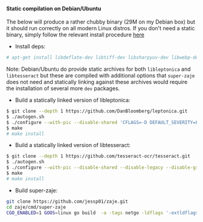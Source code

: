 #### Static compilation on Debian/Ubuntu

The below will produce a rather chubby binary (29M on my Debian box) but it should run correctly on all modern Linux distros.
If you don't need a static binary, simply follow the relevant install procedure [here](./README.md)

- Install deps:
```sh
# apt-get install libdeflate-dev libtiff-dev libsharpyuv-dev libwebp-dev liblerc-dev liblzma-dev libjbig-dev libpng-dev libzstd-dev libjpeg-dev
```

Note: Debian/Ubuntu do provide static archives for both `libleptonica` and `libtesseract` but these are compiled with additional options that `super-zaje` does not need and statically linking against these archives would require the installation of several more `dev` packages.

- Build a statically linked version of libleptonica:

```sh
$ git clone --depth 1 https://github.com/DanBloomberg/leptonica.git
$ ./autogen.sh
$ ./configure --with-pic --disable-shared 'CFLAGS=-D DEFAULT_SEVERITY=L_SEVERITY_ERROR -g0 -O3'
$ make
# make install
```

- Build a statically linked version of libtesseract:
```sh
$ git clone --depth 1 https://github.com/tesseract-ocr/tesseract.git
$ ./autogen.sh
$ ./configure --with-pic --disable-shared --disable-legacy --disable-graphics --disable-openmp --without-curl --without-archive --disable-doc 'CXXFLAGS=-DTESS_EXPORTS -g0 -O3 -ffast-math' 
$ make
# make install
```

- Build super-zaje:
```sh
git clone https://github.com/jessp01/zaje.git 
cd zaje/cmd/super-zaje  
CGO_ENABLED=1 GOOS=linux go build  -a -tags netgo -ldflags '-extldflags "-static -ldeflate -ltiff  -L/usr/local/lib -ldeflate -lsharpyuv -lwebp -lLerc -llzma -ljbig -ltesseract -lleptonica -lpng -lzstd -ljpeg -lz -lgif -lsharpyuv -lwebp"' super-zaje.go

